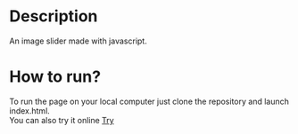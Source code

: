 <h1> Description </h1>
An image slider made with javascript.

<h1> How to run? </h1>
To run the page on your local computer just clone the repository and launch index.html.<br/>
You can also try it online <a href="https://zaluskidominik.github.io/image-slider/"> Try </a>
